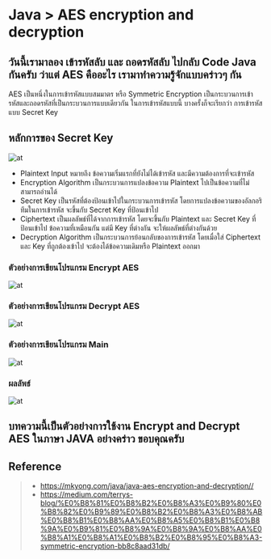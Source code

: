 # Java > AES encryption and decryption

## วันนี้เรามาลอง เข้ารหัสลับ และ ถอดรหัสลับ ไปกลับ Code Java กันครับ ว่าแต่ AES คืออะไร เรามาทำความรู้จักแบบคร่าวๆ กัน 

   AES เป็นหนึ่งในการเข้ารหัสแบบสมมาตร หรือ Symmetric Encryption เป็นกระบวนการเข้ารหัสและถอดรหัสที่เป็นกระบวนการแบบเดียวกัน ในการเข้ารหัสแบบนี้ บางครั้งก็จะเรียกว่า การเข้ารหัสแบบ Secret Key

## หลักการของ Secret Key

![at](https://devtech95.github.io/Day7_AES_Encry_Decry/Pic/keyshare.png)

+ Plaintext Input หมายถึง ข้อความเริ่มแรกที่ยังไม่ได้เข้ารหัส และมีความต้องการที่จะเข้ารหัส
+ Encryption Algorithm เป็นกระบวนการแปลงข้อความ Plaintext ไปเป็นข้อความที่ไม่สามารถอ่านได้
+ Secret Key เป็นรหัสที่ต้องป้อนเข้าไปในกระบวนการเข้ารหัส โดยการแปลงข้อความของอัลกอริทึมในการเข้ารหัส จะขึ้นกับ Secret Key ที่ป้อนเข้าไป
+ Ciphertext เป็นผลลัพธ์ที่ได้จากการเข้ารหัส โดยจะขึ้นกับ Plaintext และ Secret Key ที่ป้อนเข้าไป ข้อความที่เหมือนกัน แต่มี Key ที่ต่างกัน จะให้ผลลัพธ์ที่ต่างกันด้วย
+ Decryption Algorithm เป็นกระบวนการย้อนกลับของการเข้ารหัส โดยเมื่อใส่ Ciphertext และ Key ที่ถูกต้องเข้าไป จะต้องได้ข้อความเดิมหรือ Plaintext ออกมา


### ตัวอย่างการเขียนโปรแกรม Encrypt AES

![at](https://devtech95.github.io/Day7_AES_Encry_Decry/Pic/encrypt.PNG)

### ตัวอย่างการเขียนโปรแกรม Decrypt AES

![at](https://devtech95.github.io/Day7_AES_Encry_Decry/Pic/Decrypt.PNG)

### ตัวอย่างการเขียนโปรแกรม Main

![at](https://devtech95.github.io/Day7_AES_Encry_Decry/Pic/Main.PNG)

### ผลลัพธ์

![at](https://devtech95.github.io/Day7_AES_Encry_Decry/Pic/Result.PNG)

## บทความนี้เป็นตัวอย่างการใช้งาน Encrypt and Decrypt AES ในภาษา JAVA อย่างคร่าว  ขอบคุณครับ

## Reference

> - <https://mkyong.com/java/java-aes-encryption-and-decryption//>
> - <https://medium.com/terrys-blog/%E0%B8%81%E0%B8%B2%E0%B8%A3%E0%B9%80%E0%B8%82%E0%B9%89%E0%B8%B2%E0%B8%A3%E0%B8%AB%E0%B8%B1%E0%B8%AA%E0%B8%A5%E0%B8%B1%E0%B8%9A%E0%B9%81%E0%B8%9A%E0%B8%9A%E0%B8%AA%E0%B8%A1%E0%B8%A1%E0%B8%B2%E0%B8%95%E0%B8%A3-symmetric-encryption-bb8c8aad31db/>
